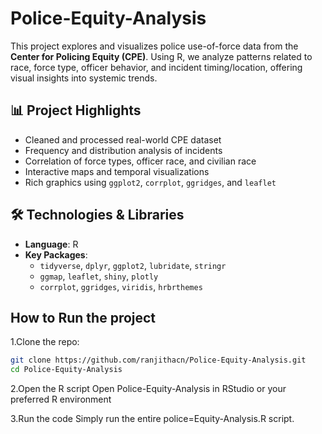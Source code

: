 # Police-Equity-Analysis
This project explores and visualizes police use-of-force data from the **Center for Policing Equity (CPE)**. Using R, we analyze patterns related to race, force type, officer behavior, and incident timing/location, offering visual insights into systemic trends.

## 📊 Project Highlights

- Cleaned and processed real-world CPE dataset
- Frequency and distribution analysis of incidents
- Correlation of force types, officer race, and civilian race
- Interactive maps and temporal visualizations
- Rich graphics using `ggplot2`, `corrplot`, `ggridges`, and `leaflet`

## 🛠️ Technologies & Libraries

- **Language**: R
- **Key Packages**:
  - `tidyverse`, `dplyr`, `ggplot2`, `lubridate`, `stringr`
  - `ggmap`, `leaflet`, `shiny`, `plotly`
  - `corrplot`, `ggridges`, `viridis`, `hrbrthemes`

## How to Run the project

1.Clone the repo:
``` bash
git clone https://github.com/ranjithacn/Police-Equity-Analysis.git
cd Police-Equity-Analysis
```

2.Open the R script
Open Police-Equity-Analysis in RStudio or your preferred R environment

3.Run the code
Simply run the entire police=Equity-Analysis.R script.


